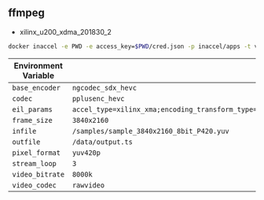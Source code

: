 ## ffmpeg

-   xilinx_u200_xdma_201830_2

```sh
docker inaccel -e PWD -e access_key=$PWD/cred.json -p inaccel/apps -t v-nova run ffmpeg --
```

| Environment Variable | Default                                   |
| -------------------- | ----------------------------------------- |
| `base_encoder`       | `ngcodec_sdx_hevc`                        |
| `codec`              | `pplusenc_hevc`                           |
| `eil_params`         | `accel_type=xilinx_xma;encoding_transform_type=dd;temporal_enabled=0;temporal_use_refresh=0;api_mode=asynchronous;baseEncType=ngcodec;xclbinHasNGC=1;encoding_downsample_luma=area;encoding_upsample=cubic;rate_control_mode=variableratio;rc_bucket_duration_ms=2000;encoding_step_width_model=v1;encoding_step_width_min_qp=41;bitrate_max_base_prop=0.8;bitrate_base_prop=0.8;perseus_m^Ce=robust;qp_min=30;xma_config=/vnova_pplus/SystemCfg_194.yaml` |
| `frame_size`         | `3840x2160`                               |
| `infile`              | `/samples/sample_3840x2160_8bit_P420.yuv` |
| `outfile`              | `/data/output.ts` |
| `pixel_format`       | `yuv420p`                                 |
| `stream_loop`        | `3`                                       |
| `video_bitrate`      | `8000k`                                   |
| `video_codec`        | `rawvideo`                                |
